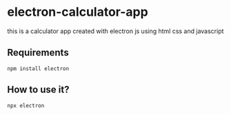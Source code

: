 # electron-calculator-app
this is a calculator app created with electron js using html css and javascript
## Requirements
`npm install electron`
## How to use it?
`npx electron`
